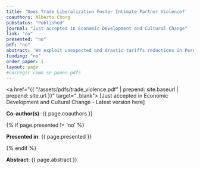 ```yaml
---
title: 'Does Trade Liberalization Foster Intimate Partner Violence?'
coauthors: Alberto Chong
pubstatus: "Published"
journal: "Just accepted in Economic Development and Cultural Change"
link: "no"
presented: "no"
pdf: "no"
abstract: 'We exploit unexpected and drastic tariffs reductions in Peru during the 2000s. We find that in districts where male employment was more vulnerable to these reductions, we observe a statistically significant increase in intimate partner violence with respect to less vulnerable districts. Our results are robust to falsification, placebo, and permutation tests, initial conditions, conflation of past and current shocks, migration, and intermediate inputs considerations. Our findings are consistent with the theory of male backlash, by which a decline in relative earnings of males with respect to females will foster violence as the former may feel threatened and may be triggered by alcohol consumption, among others.'
funding: "no"
order_paper: 1
layout: page
#corregir como se ponen pdfs
---
```

<a href="{{ "/assets/pdfs/trade_violence.pdf" | prepend: site.baseurl | prepend: site.url }}" target="_blank"> [Just accepted in Economic Development and Cultural Change - Latest version here] </a>
<p><b>Co-author(s)</b>: {{ page.coauthors }} </p>
{% if page.presented != 'no' %}
<p><b>Presented in</b>: {{ page.presented }} </p>
{% endif %}

<div class ="text"><p><b>Abstract</b>: {{ page.abstract }} </p></div>

